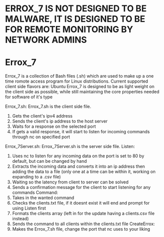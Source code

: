# ERROX_7 IS NOT DESIGNED TO BE MALWARE, IT IS DESIGNED TO BE FOR REMOTE MONITORING BY NETWORK ADMINS

# Errox_7
Errox_7 is a collection of Bash files (.sh) which are used to make up a one time romote access program for Linux distributions. Current supported client side flavors are: Ubuntu
Errox_7 is designed to be as light weight on the client side as possible, while still maintaining the core properties needed for software of it's type

Errox_7.sh:
  Errox_7.sh is the client side file.
  1) Gets the client's ipv4 address
  2) Sends the client's ip address to the host server
  3) Waits for a response on the selected port
  4) If gets a valid response, it will start to listen for incoming commands through nc on specified port

Errox_7Server.sh:
  Errox_7Server.sh is the server side file.
  Listen:
  1) Uses nc to listen for any incoming data on the port is set to 80 by default, but can be changed by hand
  2) Extracts the incoming data and converts it into an ip address then adding the data to a file (only one at a time can be within it, working on expanding to a .csv file)
  3) Waiting so the latency from client to server can be solved
  4) Sends a confirmation message for the client to start listening for any commands
  Command:
  1) Takes in the wanted command
  2) Checks the clients.txt file, if it doesnt exist it will end and prompt for using Listen first
  3) Formats the clients array (left in for the update having a clients.csv file instead)
  4) Sends the command to all clients within the clients.txt file
  CreateErrox:
  1) Makes the Errox_7.sh file, change the port that nc uses to your liking
